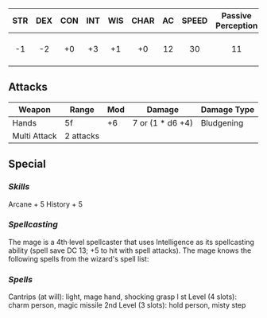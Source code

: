 
| STR | DEX | CON | INT | WIS | CHAR | AC  | SPEED | Passive Perception | HP     | Saving Throws    |
| :-: | :-: | :-: | :-: | :-: | :--: | :-: | :---: | :----------------: | ------ | ---------------- |
| -1  | -2  | +0  | +3  | +1  |  +0  | 12  |  30   |         11         | 5 * d8 | int +5<br>wis +3 |
## Attacks
| Weapon       | Range     | Mod | Damage           | Damage Type |
| ------------ | --------- | --- | ---------------- | ----------- |
| Hands        | 5f        | +6  | 7 or (1 * d6 +4) | Bludgening  |
| Multi Attack | 2 attacks |     |                  |             |
## Special
### *Skills*
Arcane + 5
History + 5

### *Spellcasting*
The mage is a 4th·level spellcaster that uses Intelligence as its spellcasting ability (spell save DC 13; +5 to hit with spell attacks). The mage knows the following spells from the wizard's spell list:

### *Spells*
Cantrips (at will): light, mage hand, shocking grasp 
l st Level (4 slots): charm person, magic missile 
2nd Level (3 slots): hold person, misty step